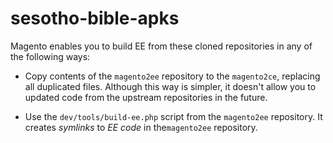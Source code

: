 # sesotho-bible-apks


Magento enables you to build EE from these cloned repositories in any of the following ways:

- Copy contents of the `magento2ee` repository to the `magento2ce`, replacing all duplicated files. Although this way is simpler, it doesn't allow you to updated code from the upstream repositories in the future.

- Use the `dev/tools/build-ee.php` script from the `magento2ee` repository. It creates *symlinks* to *EE code* in  the`magento2ee` repository.

